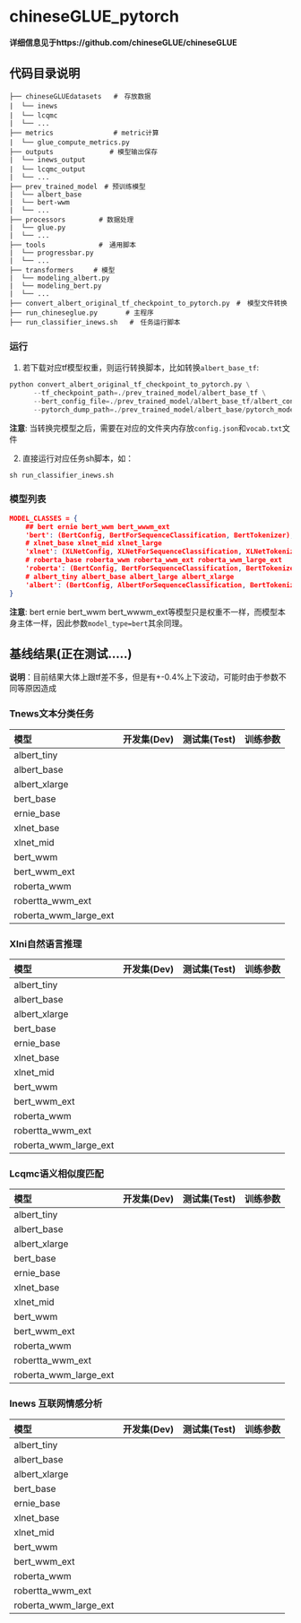 # chineseGLUE_pytorch

**详细信息见于https://github.com/chineseGLUE/chineseGLUE**

## 代码目录说明
```text
├── chineseGLUEdatasets   #　存放数据
|  └── inews　　　
|  └── lcqmc　
|  └── ...
├── metrics　　　　　　　　　# metric计算
|  └── glue_compute_metrics.py　　　
├── outputs              # 模型输出保存
|  └── inews_output
|  └── lcqmc_output　
|  └── ...
├── prev_trained_model　# 预训练模型
|  └── albert_base
|  └── bert-wwm
|  └── ...
├── processors　　　　　# 数据处理
|  └── glue.py
|  └── ...
├── tools　　　　　　　　#　通用脚本
|  └── progressbar.py
|  └── ...
├── transformers　　　# 模型
|  └── modeling_albert.py
|  └── modeling_bert.py
|  └── ...
├── convert_albert_original_tf_checkpoint_to_pytorch.py　#　模型文件转换
├── run_chineseglue.py       # 主程序
├── run_classifier_inews.sh   #　任务运行脚本
```
### 运行

1. 若下载对应tf模型权重，则运行转换脚本，比如转换`albert_base_tf`:
```python
python convert_albert_original_tf_checkpoint_to_pytorch.py \
      --tf_checkpoint_path=./prev_trained_model/albert_base_tf \
      --bert_config_file=./prev_trained_model/albert_base_tf/albert_config_base.json \
      --pytorch_dump_path=./prev_trained_model/albert_base/pytorch_model.bin
```
**注意**: 当转换完模型之后，需要在对应的文件夹内存放`config.json`和`vocab.txt`文件

2. 直接运行对应任务sh脚本，如：

```shell
sh run_classifier_inews.sh
```
### 模型列表

```json
MODEL_CLASSES = {
    ## bert ernie bert_wwm bert_wwwm_ext
    'bert': (BertConfig, BertForSequenceClassification, BertTokenizer),
    # xlnet_base xlnet_mid xlnet_large
    'xlnet': (XLNetConfig, XLNetForSequenceClassification, XLNetTokenizer),
    # roberta_base roberta_wwm roberta_wwm_ext roberta_wwm_large_ext
    'roberta': (BertConfig, BertForSequenceClassification, BertTokenizer),
    # albert_tiny albert_base albert_large albert_xlarge
    'albert': (BertConfig, AlbertForSequenceClassification, BertTokenizer)
}
```
**注意**: bert ernie bert_wwm bert_wwwm_ext等模型只是权重不一样，而模型本身主体一样，因此参数`model_type=bert`其余同理。

## 基线结果(正在测试.....)

**说明**：目前结果大体上跟tf差不多，但是有+-0.4%上下波动，可能时由于参数不同等原因造成

### Tnews文本分类任务

| 模型 | 开发集(Dev) | 测试集(Test) | 训练参数 |
| :------- | :---------: | :---------: | :---------: |
| albert_tiny |  |  | |
| albert_base |  | | |
| albert_xlarge |  | | |
| bert_base |  | | |
| ernie_base |  | | |
| xlnet_base |  | | |
| xlnet_mid |  | | |
| bert_wwm |  | | |
| bert_wwm_ext |  | | |
| roberta_wwm |  | | |
| robertta_wwm_ext |  | | |
| roberta_wwm_large_ext |  | | |

### Xlni自然语言推理

| 模型 | 开发集(Dev) | 测试集(Test) | 训练参数 |
| :------- | :---------: | :---------: | :---------: |
| albert_tiny |  |  | |
| albert_base |  | | |
| albert_xlarge |  | | |
| bert_base |  | | |
| ernie_base |  | | |
| xlnet_base |  | | |
| xlnet_mid |  | | |
| bert_wwm |  | | |
| bert_wwm_ext |  | | |
| roberta_wwm |  | | |
| robertta_wwm_ext |  | | |
| roberta_wwm_large_ext |  | | |

### Lcqmc语义相似度匹配

| 模型 | 开发集(Dev) | 测试集(Test) | 训练参数 |
| :------- | :---------: | :---------: | :---------: |
| albert_tiny |  |  | |
| albert_base |  | | |
| albert_xlarge |  | | |
| bert_base |  | | |
| ernie_base |  | | |
| xlnet_base |  | | |
| xlnet_mid |  | | |
| bert_wwm |  | | |
| bert_wwm_ext |  | | |
| roberta_wwm |  | | |
| robertta_wwm_ext |  | | |
| roberta_wwm_large_ext |  | | |

### Inews 互联网情感分析

| 模型 | 开发集(Dev) | 测试集(Test) | 训练参数 |
| :------- | :---------: | :---------: | :---------: |
| albert_tiny |  |  | |
| albert_base |  | | |
| albert_xlarge |  | | |
| bert_base |  | | |
| ernie_base |  | | |
| xlnet_base |  | | |
| xlnet_mid |  | | |
| bert_wwm |  | | |
| bert_wwm_ext |  | | |
| roberta_wwm |  | | |
| robertta_wwm_ext |  | | |
| roberta_wwm_large_ext |  | | |




